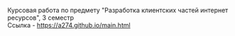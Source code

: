 Курсовая работа по предмету "Разработка клиентских частей интернет ресурсов", 3 семестр  
Ссылка - https://a274.github.io/main.html
